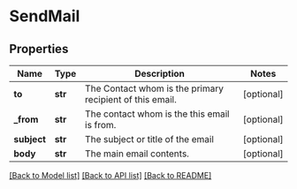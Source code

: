 # SendMail

## Properties
Name | Type | Description | Notes
------------ | ------------- | ------------- | -------------
**to** | **str** | The Contact whom is the primary recipient of this email. | [optional] 
**_from** | **str** | The contact whom is the this email is from. | [optional] 
**subject** | **str** | The subject or title of the email | [optional] 
**body** | **str** | The main email contents. | [optional] 

[[Back to Model list]](../README.md#documentation-for-models) [[Back to API list]](../README.md#documentation-for-api-endpoints) [[Back to README]](../README.md)


